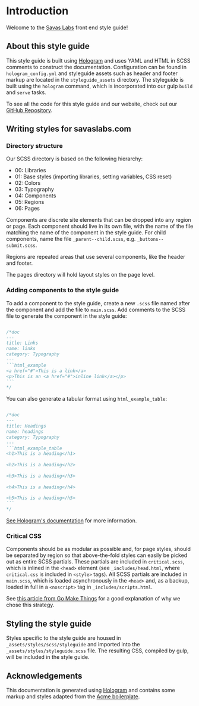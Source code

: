 # Introduction

Welcome to the [Savas Labs](http://savaslabs.com) front end style guide!

## About this style guide

This style guide is built using [Hologram](http://github.com/trulia/hologram) and uses YAML and HTML in SCSS comments to construct the documentation. Configuration can be found in `hologram_config.yml` and styleguide assets such as header and footer markup are located in the `styleguide_assets` directory. The styleguide is built using the `hologram` command, which is incorporated into our gulp `build` and `serve` tasks.

To see all the code for this style guide and our website, check out our [GitHub Repository](https://github.com/savaslabs/savaslabs.github.io).

## Writing styles for savaslabs.com

### Directory structure

Our SCSS directory is based on the following hierarchy:

- 00: Libraries
- 01: Base styles (importing libraries, setting variables, CSS reset)
- 02: Colors
- 03: Typography
- 04: Components
- 05: Regions
- 06: Pages

Components are discrete site elements that can be dropped into any region or page. Each component should live in its own file, with the name of the file matching the name of the component in the style guide. For child components, name the file `_parent--child.scss`, e.g. `_buttons--submit.scss`.

Regions are repeated areas that use several components, like the header and footer.

The pages directory will hold layout styles on the page level.

### Adding components to the style guide

To add a component to the style guide, create a new `.scss` file named after the component and add the file to `main.scss`. Add comments to the SCSS file to generate the component in the style guide:

```css

​/*doc
​---
​title: Links
​name: links
​category: Typography
​---
​```html_example
​<a href="#">This is a link</a>
​<p>This is an <a href="#">inline link</a></p>
​```
​*/
```

You can also generate a tabular format using `html_example_table`:

```css

​/*doc
​---
​title: Headings
​name: headings
​category: Typography
​---
​```html_example_table
​<h1>This is a heading</h1>
​
​<h2>This is a heading</h2>
​
​<h3>This is a heading</h3>
​
​<h4>This is a heading</h4>
​
​<h5>This is a heading</h5>
​```
​*/

```

[See Hologram's documentation](https://github.com/trulia/hologram#documenting-your-styles-and-components) for more information.

### Critical CSS

Components should be as modular as possible and, for page styles, should be separated by region so that above-the-fold styles can easily be picked out as entire SCSS partials. These partials are included in `critical.scss`, which is inlined in the `<head>` element (see `_includes/head.html`, where `critical.css` is included in `<style>` tags). All SCSS partials are included in `main.scss`, which is loaded asynchronously in the `<head>` and, as a backup, loaded in full in a `<noscript>` tag in `_includes/scripts.html`.

See [this article from Go Make Things](https://gomakethings.com/inlining-critical-css-for-better-web-performance/) for a good explanation of why we chose this strategy.

## Styling the style guide

Styles specific to the style guide are housed in `_assets/styles/scss/styleguide` and imported into the `_assets/styles/styleguide.scss` file. The resulting CSS, compiled by gulp, will be included in the style guide.

## Acknowledgements

This documentation is generated using [Hologram](http://github.com/trulia/hologram) and contains some markup and styles adapted from the [Acme boilerplate](https://github.com/mattrothenberg/styleguide-boilerplate).